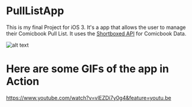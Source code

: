 # PullListApp
This is my final Project for iOS 3. It's a app that allows the user to manage their Comicbook Pull List. It uses the [Shortboxed API](https://api.shortboxed.com) for Comicbook Data.

![alt text](https://adambazzi.co/img/icon.png "App Logo")

# Here are some GIFs of the app in Action

https://www.youtube.com/watch?v=vlEZDi7y0g4&feature=youtu.be
